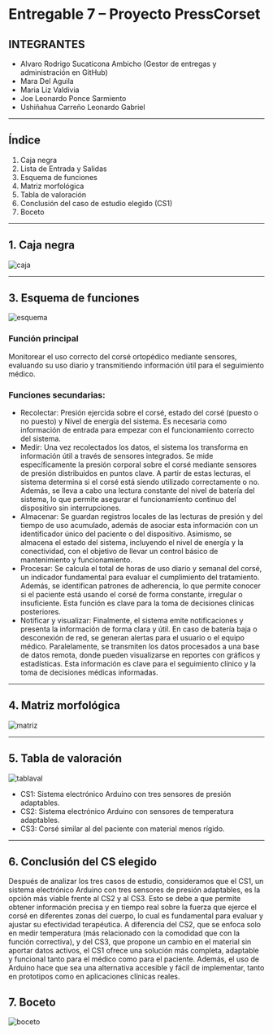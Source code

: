 # Entregable 7 – Proyecto PressCorset

## INTEGRANTES
- Alvaro Rodrigo Sucaticona Ambicho (Gestor de entregas y administración en GitHub)  
- Mara Del Aguila  
- Maria Liz Valdivia  
- Joe Leonardo Ponce Sarmiento
- Ushiñahua Carreño Leonardo Gabriel
---

## Índice

1. Caja negra  
2. Lista de Entrada y Salidas
3. Esquema de funciones  
4. Matriz morfológica  
5. Tabla de valoración  
6. Conclusión del caso de estudio elegido (CS1)  
7. Boceto  

---

## 1. Caja negra
![caja](https://i.imgur.com/RA4S2D3.jpeg)


---

## 3. Esquema de funciones


![esquema](https://i.imgur.com/kOhZlzG.jpeg)

### Función principal
Monitorear el uso correcto del corsé ortopédico mediante sensores, evaluando su uso diario y transmitiendo información útil para el seguimiento médico.

### Funciones secundarias:

- Recolectar: Presión ejercida sobre el corsé, estado del corsé (puesto o no puesto) y Nivel de energía del sistema. Es necesaria como información de entrada para empezar con el funcionamiento correcto del sistema.
- Medir: Una vez recolectados los datos, el sistema los transforma en información útil a través de sensores integrados. Se mide específicamente la presión corporal sobre el corsé mediante sensores de presión distribuidos en puntos clave. A partir de estas lecturas, el sistema determina si el corsé está siendo utilizado correctamente o no. Además, se lleva a cabo una lectura constante del nivel de batería del sistema, lo que permite asegurar el funcionamiento continuo del dispositivo sin interrupciones.
- Almacenar: Se guardan registros locales de las lecturas de presión y del tiempo de uso acumulado, además de asociar esta información con un identificador único del paciente o del dispositivo. Asimismo, se almacena el estado del sistema, incluyendo el nivel de energía y la conectividad, con el objetivo de llevar un control básico de mantenimiento y funcionamiento.
- Procesar: Se calcula el total de horas de uso diario y semanal del corsé, un indicador fundamental para evaluar el cumplimiento del tratamiento. Además, se identifican patrones de adherencia, lo que permite conocer si el paciente está usando el corsé de forma constante, irregular o insuficiente. Esta función es clave para la toma de decisiones clínicas posteriores.
- Notificar y visualizar: Finalmente, el sistema emite notificaciones y presenta la información de forma clara y útil. En caso de batería baja o desconexión de red, se generan alertas para el usuario o el equipo médico. Paralelamente, se transmiten los datos procesados a una base de datos remota, donde pueden visualizarse en reportes con gráficos y estadísticas. Esta información es clave para el seguimiento clínico y la toma de decisiones médicas informadas.

---

## 4. Matriz morfológica

![matriz](https://i.imgur.com/hePCjA3.jpeg)

---

## 5. Tabla de valoración
![tablaval](https://i.imgur.com/8blWgPE.png)

- CS1: Sistema electrónico Arduino con tres sensores de presión adaptables.  
- CS2: Sistema electrónico Arduino con sensores de temperatura adaptables.  
- CS3: Corsé similar al del paciente con material menos rígido.


---

## 6. Conclusión del CS elegido

Después de analizar los tres casos de estudio, consideramos que el CS1, un sistema electrónico Arduino con tres sensores de presión adaptables, es la opción más viable frente al CS2 y al CS3. Esto se debe a que permite obtener información precisa y en tiempo real sobre la fuerza que ejerce el corsé en diferentes zonas del cuerpo, lo cual es fundamental para evaluar y ajustar su efectividad terapéutica. A diferencia del CS2, que se enfoca solo en medir temperatura (más relacionado con la comodidad que con la función correctiva), y del CS3, que propone un cambio en el material sin aportar datos activos, el CS1 ofrece una solución más completa, adaptable y funcional tanto para el médico como para el paciente. Además, el uso de Arduino hace que sea una alternativa accesible y fácil de implementar, tanto en prototipos como en aplicaciones clínicas reales.
## 7. Boceto
![boceto](https://i.imgur.com/jAOIXmP.jpeg)
